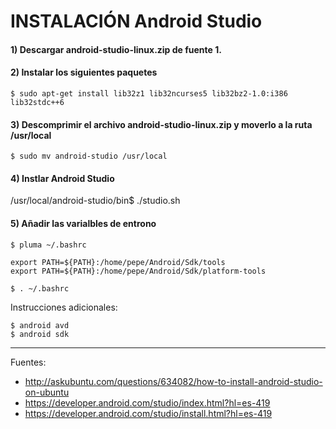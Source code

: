# INSTALACIÓN Android Studio

#### 1) Descargar android-studio-linux.zip de fuente 1.

#### 2) Instalar los siguientes paquetes

    $ sudo apt-get install lib32z1 lib32ncurses5 lib32bz2-1.0:i386 lib32stdc++6

#### 3) Descomprimir el archivo android-studio-linux.zip y moverlo a la ruta /usr/local
 
    $ sudo mv android-studio /usr/local

#### 4) Instlar Android Studio 

/usr/local/android-studio/bin$ ./studio.sh 

#### 5) Añadir las varialbles de entrono 

    $ pluma ~/.bashrc
    
    export PATH=${PATH}:/home/pepe/Android/Sdk/tools
    export PATH=${PATH}:/home/pepe/Android/Sdk/platform-tools
    
    $ . ~/.bashrc

Instrucciones adicionales:
    
    $ android avd
    $ android sdk

---

Fuentes:

+ http://askubuntu.com/questions/634082/how-to-install-android-studio-on-ubuntu
+ https://developer.android.com/studio/index.html?hl=es-419
+ https://developer.android.com/studio/install.html?hl=es-419